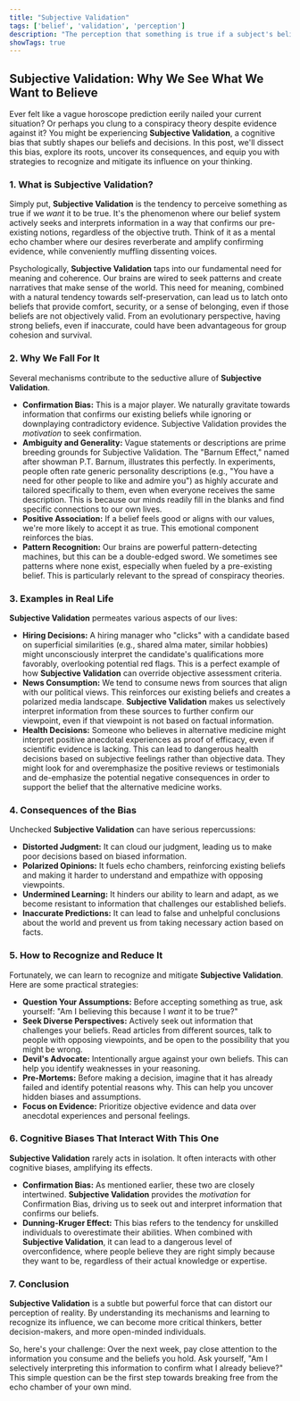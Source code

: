 ```yaml
---
title: "Subjective Validation"
tags: ['belief', 'validation', 'perception']
description: "The perception that something is true if a subject's belief demands it to be true."
showTags: true
---
```


## Subjective Validation: Why We See What We Want to Believe

Ever felt like a vague horoscope prediction eerily nailed your current situation? Or perhaps you clung to a conspiracy theory despite evidence against it? You might be experiencing **Subjective Validation**, a cognitive bias that subtly shapes our beliefs and decisions. In this post, we'll dissect this bias, explore its roots, uncover its consequences, and equip you with strategies to recognize and mitigate its influence on your thinking.

### 1. What is Subjective Validation?

Simply put, **Subjective Validation** is the tendency to perceive something as true if we *want* it to be true. It's the phenomenon where our belief system actively seeks and interprets information in a way that confirms our pre-existing notions, regardless of the objective truth. Think of it as a mental echo chamber where our desires reverberate and amplify confirming evidence, while conveniently muffling dissenting voices.

Psychologically, **Subjective Validation** taps into our fundamental need for meaning and coherence. Our brains are wired to seek patterns and create narratives that make sense of the world. This need for meaning, combined with a natural tendency towards self-preservation, can lead us to latch onto beliefs that provide comfort, security, or a sense of belonging, even if those beliefs are not objectively valid. From an evolutionary perspective, having strong beliefs, even if inaccurate, could have been advantageous for group cohesion and survival.

### 2. Why We Fall For It

Several mechanisms contribute to the seductive allure of **Subjective Validation**.

*   **Confirmation Bias:** This is a major player. We naturally gravitate towards information that confirms our existing beliefs while ignoring or downplaying contradictory evidence. Subjective Validation provides the *motivation* to seek confirmation.
*   **Ambiguity and Generality:** Vague statements or descriptions are prime breeding grounds for Subjective Validation. The "Barnum Effect," named after showman P.T. Barnum, illustrates this perfectly. In experiments, people often rate generic personality descriptions (e.g., "You have a need for other people to like and admire you") as highly accurate and tailored specifically to them, even when everyone receives the same description. This is because our minds readily fill in the blanks and find specific connections to our own lives.
*   **Positive Association:** If a belief feels good or aligns with our values, we're more likely to accept it as true. This emotional component reinforces the bias.
*   **Pattern Recognition:** Our brains are powerful pattern-detecting machines, but this can be a double-edged sword. We sometimes see patterns where none exist, especially when fueled by a pre-existing belief. This is particularly relevant to the spread of conspiracy theories.

### 3. Examples in Real Life

**Subjective Validation** permeates various aspects of our lives:

*   **Hiring Decisions:** A hiring manager who "clicks" with a candidate based on superficial similarities (e.g., shared alma mater, similar hobbies) might unconsciously interpret the candidate's qualifications more favorably, overlooking potential red flags. This is a perfect example of how **Subjective Validation** can override objective assessment criteria.
*   **News Consumption:** We tend to consume news from sources that align with our political views. This reinforces our existing beliefs and creates a polarized media landscape. **Subjective Validation** makes us selectively interpret information from these sources to further confirm our viewpoint, even if that viewpoint is not based on factual information.
*   **Health Decisions:** Someone who believes in alternative medicine might interpret positive anecdotal experiences as proof of efficacy, even if scientific evidence is lacking. This can lead to dangerous health decisions based on subjective feelings rather than objective data. They might look for and overemphasize the positive reviews or testimonials and de-emphasize the potential negative consequences in order to support the belief that the alternative medicine works.

### 4. Consequences of the Bias

Unchecked **Subjective Validation** can have serious repercussions:

*   **Distorted Judgment:** It can cloud our judgment, leading us to make poor decisions based on biased information.
*   **Polarized Opinions:** It fuels echo chambers, reinforcing existing beliefs and making it harder to understand and empathize with opposing viewpoints.
*   **Undermined Learning:** It hinders our ability to learn and adapt, as we become resistant to information that challenges our established beliefs.
*   **Inaccurate Predictions:** It can lead to false and unhelpful conclusions about the world and prevent us from taking necessary action based on facts.

### 5. How to Recognize and Reduce It

Fortunately, we can learn to recognize and mitigate **Subjective Validation**. Here are some practical strategies:

*   **Question Your Assumptions:** Before accepting something as true, ask yourself: "Am I believing this because I *want* it to be true?"
*   **Seek Diverse Perspectives:** Actively seek out information that challenges your beliefs. Read articles from different sources, talk to people with opposing viewpoints, and be open to the possibility that you might be wrong.
*   **Devil's Advocate:** Intentionally argue against your own beliefs. This can help you identify weaknesses in your reasoning.
*   **Pre-Mortems:** Before making a decision, imagine that it has already failed and identify potential reasons why. This can help you uncover hidden biases and assumptions.
*   **Focus on Evidence:** Prioritize objective evidence and data over anecdotal experiences and personal feelings.

### 6. Cognitive Biases That Interact With This One

**Subjective Validation** rarely acts in isolation. It often interacts with other cognitive biases, amplifying its effects.

*   **Confirmation Bias:** As mentioned earlier, these two are closely intertwined. **Subjective Validation** provides the *motivation* for Confirmation Bias, driving us to seek out and interpret information that confirms our beliefs.
*   **Dunning-Kruger Effect:** This bias refers to the tendency for unskilled individuals to overestimate their abilities. When combined with **Subjective Validation**, it can lead to a dangerous level of overconfidence, where people believe they are right simply because they want to be, regardless of their actual knowledge or expertise.

### 7. Conclusion

**Subjective Validation** is a subtle but powerful force that can distort our perception of reality. By understanding its mechanisms and learning to recognize its influence, we can become more critical thinkers, better decision-makers, and more open-minded individuals.

So, here's your challenge: Over the next week, pay close attention to the information you consume and the beliefs you hold. Ask yourself, "Am I selectively interpreting this information to confirm what I already believe?" This simple question can be the first step towards breaking free from the echo chamber of your own mind.

